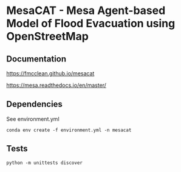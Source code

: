 # MesaCAT - Mesa Agent-based Model of Flood Evacuation using OpenStreetMap

## Documentation
https://fmcclean.github.io/mesacat

https://mesa.readthedocs.io/en/master/

## Dependencies
See environment.yml

`conda env create -f environment.yml -n mesacat`

## Tests
`python -m unittests discover`
